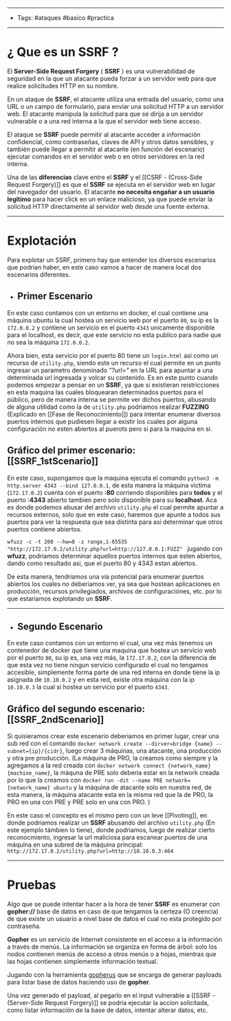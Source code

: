 ----
- Tags: #ataques #basico #practica 
----

# ¿ Que es un **SSRF** ? 

El **Server-Side Request Forgery** ( **SSRF** ) es una vulnerabilidad de seguridad en la que un atacante pueda forzar a un servidor web para que realice solicitudes HTTP en su nombre. 

En un ataque de **SSRF**, el atacante utiliza una entrada del usuario, como una URL o un campo de formulario, para enviar una solicitud HTTP a un servidor web. El atacante manipula la solicitud para que se dirija a un servidor vulnerable o a una red interna a la que el servidor web tiene acceso. 

El ataque se **SSRF** puede permitir al atacante acceder a información confidencial, como contraseñas, claves de API y otros datos sensibles, y también puede llegar a permitir al atacante (en función del escenario) ejecutar comandos en el servidor web o en otros servidores en la red interna. 

Una de las **diferencias** clave entre el **SSRF** y el [[CSRF - (Cross-Side Request Forgery)]] es que el **SSRF** se ejecuta en el servidor web en lugar del navegador del usuario. El atacante **no necesita engañar a un usuario legítimo** para hacer click en un enlace malicioso, ya que puede enviar la solicitud HTTP directamente al servidor web desde una fuente externa.

----

# Explotación 

Para explotar un SSRF, primero hay que entender los diversos escenarios que podrian haber, en este caso vamos a hacer de manera local dos escenarios diferentes. 

- ## Primer Escenario 

En este caso contamos con un entorno en docker, el cual contiene una máquina ubuntu la cual hostea un servicio web por el puerto `80`, su ip es la `172.0.0.2` y contiene un servicio en el puerto `4343` unicamente disponible para el localhost, es decir, que este servicio no esta publico para nadie que no sea la máquina `172.0.0.2`.  

Ahora bien, esta servicio por el puerto 80 tiene un `login.html` asi como un recurso de `utility.php`, siendo este un recurso el cual permite en un punto ingresar un parametro denominado *"?url="* en la URL para apuntar a una determinada url ingresada y volcar su contenido. Es en este punto cuando podemos empezar a pensar en un **SSRF**, ya que si existieran reistricciones en esta maquina las cuales bloquearan determinados puertos para el público, pero de manera interna se permite ver dichos puertos, abusando de alguna utilidad como la de `utility.php` podriamos realizar **FUZZING** (Explicado en [[Fase de Reconocimiento]]) para intentar enumerar diversos puertos internos que pudiesen llegar a existir los cuales por alguna configuración no esten abiertos al puerots pero si para la maquina en si. 

## Gráfico del primer escenario: [[SSRF_1stScenario]]

En este caso, supongamos que la maquina ejecuta el comando `python3 -m http.server 4343 --bind 127.0.0.1`, de esta manera la máquina victima (`172.17.0.2`) cuenta con el puerto **:80** corriendo disponibles para **todos** y el puerto **:4343** abierto tambien pero solo disponible para su **localhost**. Aca es donde podemos abusar del archivo `utility.php` el cual permite apuntar a recursos externos, solo que en este caso, haremos que apunte a todos sus puertos para ver la respuesta que sea distinta para asi determinar que otros puertos contiene abiertos. 

`wfuzz -c -t 200 --hw=8 -z range,1-65535 "http://172.17.0.2/utility.php?url=http://127.0.0.1:FUZZ" ` jugando con **wfuzz**, podriamos determinar aquellos puertos internos que esten abiertos, dando como resultado asi, que el puerto 80 y 4343 estan abiertos. 

De esta manera, tendriamos una vía potencial para enumerar puertos abiertos los cuales no deberiamos ver, ya sea que hostean aplicaciones en producción, recursos privilegiados, archivos de configuraciónes, etc. por lo que estariamos explotando un **SSRF**.

----

- ## Segundo Escenario 

En este caso contamos con un entorno el cual, una vez más tenemos un contenedor de docker que tiene una maquina que hostea un servicio web por el puerto `80`, su ip es, una vez más, la `172.17.0.2`, con la diferencia de que esta vez no tiene ningun servicio configurado el cual no tengamos accesible, simplemente forma parte de una red interna en donde tiene la ip  asignada de `10.10.0.2` y en esta red, existe otra máquina con la ip `10.10.0.3` la cual si hostea un servicio por el puerto `4343`. 

## Gráfico del segundo escenario: [[SSRF_2ndScenario]]

Si quisieramos crear este escenario deberiamos en primer lugar, crear una sub red con el comando `docker network create --dirver=bridge {name} --subnet={ip}/{cidr}`, luego crear 3 máquinas, una atacante, una producción y otra pre producción. (La máquina de PRO, la creamos como siempre y la agregamos a la red creada con `docker network connect {network_name} {machine_name}`, la máquna de PRE solo deberia estar en la network creada por lo que la creamos con 
`docker run -dit --name PRE network={network_name} ubuntu` y la  máquina de atacante solo en nuestra red, de esta manera, la máquina atacante esta en la misma red que la de PRO, la PRO en una con PRE y PRE solo en una con PRO. )

En este caso el concepto es el mismo pero con un leve [[Pivoting]], en donde podriamos realizar un **SSRF** abusando del archivo `utility.php` (En este ejemplo támbien lo tiene), donde podriamos, luego de realizar cierto reconocmiento, ingresar la url maliciosa para escanear puertos de una máquina en una subred de la máquina principal: `http://172.17.0.2/utility.php?url=http://10.10.0.3:464`

-----

# Pruebas 

Algo que se puede intentar hacer a la hora de tener **SSRF** es enumerar con **gopher://** base de datos en caso de que tengamos la certeza (O creencia) de que existe un usuario a nivel base de datos el cual no esta protegido por contraseña.

**Gopher** es un servicio de Internet consistente en el acceso a la información a través de menús. La información se organiza en forma de árbol: solo los nodos contienen menús de acceso a otros menús o a hojas, mientras que las hojas contienen simplemente información textual.

Jugando con la herramienta [gopherus](https://github.com/tarunkant/Gopherus) que se encarga de generar payloads para listar base de datos haciendo uso de **gopher**. 

Una vez generado el payload, al pegarlo en el input vulnerable a [[SSRF - (Server-Side Request Forgery)]] se podría ejecutar la accion solicitada, como listar información de la base de datos, intentar alterar datos, etc. 

